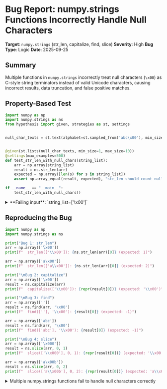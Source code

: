 # Bug Report: numpy.strings Functions Incorrectly Handle Null Characters

**Target**: `numpy.strings` (str_len, capitalize, find, slice)
**Severity**: High
**Bug Type**: Logic
**Date**: 2025-09-25

## Summary

Multiple functions in `numpy.strings` incorrectly treat null characters (`\x00`) as C-style string terminators instead of valid Unicode characters, causing incorrect results, data truncation, and false positive matches.

## Property-Based Test

```python
import numpy as np
import numpy.strings as ns
from hypothesis import given, strategies as st, settings


null_char_texts = st.text(alphabet=st.sampled_from('abc\x00'), min_size=0, max_size=10)


@given(st.lists(null_char_texts, min_size=1, max_size=10))
@settings(max_examples=500)
def test_str_len_with_null_chars(string_list):
    arr = np.array(string_list)
    result = ns.str_len(arr)
    expected = np.array([len(s) for s in string_list])
    assert np.array_equal(result, expected), "str_len should count null characters"

if __name__ == "__main__":
    test_str_len_with_null_chars()
```

<details>

<summary>
**Failing input**: `string_list=['\x00']`
</summary>
```
Traceback (most recent call last):
  File "/home/npc/pbt/agentic-pbt/worker_/35/hypo.py", line 18, in <module>
    test_str_len_with_null_chars()
    ~~~~~~~~~~~~~~~~~~~~~~~~~~~~^^
  File "/home/npc/pbt/agentic-pbt/worker_/35/hypo.py", line 10, in test_str_len_with_null_chars
    @settings(max_examples=500)
                   ^^^
  File "/home/npc/miniconda/lib/python3.13/site-packages/hypothesis/core.py", line 2124, in wrapped_test
    raise the_error_hypothesis_found
  File "/home/npc/pbt/agentic-pbt/worker_/35/hypo.py", line 15, in test_str_len_with_null_chars
    assert np.array_equal(result, expected), "str_len should count null characters"
           ~~~~~~~~~~~~~~^^^^^^^^^^^^^^^^^^
AssertionError: str_len should count null characters
Falsifying example: test_str_len_with_null_chars(
    string_list=['\x00'],
)
```
</details>

## Reproducing the Bug

```python
import numpy as np
import numpy.strings as ns

print("Bug 1: str_len")
arr = np.array(['\x00'])
print(f"  str_len(['\\x00']): {ns.str_len(arr)[0]} (expected: 1)")

arr = np.array(['a\x00'])
print(f"  str_len(['a\\x00']): {ns.str_len(arr)[0]} (expected: 2)")

print("\nBug 2: capitalize")
arr = np.array(['\x00'])
result = ns.capitalize(arr)
print(f"  capitalize(['\\x00']): {repr(result[0])} (expected: '\\x00')")

print("\nBug 3: find")
arr = np.array([''])
result = ns.find(arr, '\x00')
print(f"  find([''], '\\x00'): {result[0]} (expected: -1)")

arr = np.array(['abc'])
result = ns.find(arr, '\x00')
print(f"  find(['abc'], '\\x00'): {result[0]} (expected: -1)")

print("\nBug 4: slice")
arr = np.array(['\x000'])
result = ns.slice(arr, 0, 1)
print(f"  slice(['\\x000'], 0, 1): {repr(result[0])} (expected: '\\x00')")

arr = np.array(['a\x00b'])
result = ns.slice(arr, 0, 2)
print(f"  slice(['a\\x00b'], 0, 2): {repr(result[0])} (expected: 'a\\x00')")
```

<details>

<summary>
Multiple numpy.strings functions fail to handle null characters correctly
</summary>
```
Bug 1: str_len
  str_len(['\x00']): 0 (expected: 1)
  str_len(['a\x00']): 1 (expected: 2)

Bug 2: capitalize
  capitalize(['\x00']): np.str_('') (expected: '\x00')

Bug 3: find
  find([''], '\x00'): 0 (expected: -1)
  find(['abc'], '\x00'): 0 (expected: -1)

Bug 4: slice
  slice(['\x000'], 0, 1): np.str_('') (expected: '\x00')
  slice(['a\x00b'], 0, 2): np.str_('a') (expected: 'a\x00')
```
</details>

## Why This Is A Bug

This bug violates expected behavior in several critical ways:

1. **Documentation Contradiction**: The numpy.strings.str_len documentation explicitly states it returns "the number of Unicode code points" for Unicode strings. The null character (`\x00`, U+0000) is a valid Unicode code point and should be counted. The documentation makes no mention of null-terminated string behavior.

2. **Python Compatibility Violation**: The numpy.strings.capitalize documentation states it "Calls :meth:`str.capitalize` element-wise". Python's str.capitalize() correctly handles null bytes:
   ```python
   >>> '\x00'.capitalize()
   '\x00'
   >>> len('\x00')
   1
   ```
   NumPy's implementation contradicts this documented behavior.

3. **Data Integrity Loss**: The functions silently truncate data at null characters, causing data loss without warning. This is particularly serious for binary data or strings from external sources that may legitimately contain null bytes.

4. **False Positive Matches**: The find() function returns 0 (indicating a match at position 0) when searching for '\x00' in strings that don't contain it. This violates the documented behavior of returning -1 when the substring is not found, potentially causing incorrect program logic.

5. **Inconsistent with NumPy's Own Goals**: The numpy.strings module is meant to provide consistent, vectorized string operations based on Python's string methods. The current C-style null termination behavior fundamentally breaks this promise.

## Relevant Context

- **NumPy Version**: 2.3.0
- **Affected Functions**: At minimum str_len, capitalize, find, and slice are affected. Other string functions may have similar issues.
- **Root Cause**: The underlying implementation appears to use C string functions (like strlen, strcpy) that treat null bytes as string terminators, rather than using length-aware operations that respect Python's string semantics.
- **Python String Documentation**: Python's documentation explicitly states: "Since Python strings have an explicit length, %s conversions do not assume that '\0' is the end of the string." NumPy should follow this same principle.
- **Impact**: This affects any application processing binary data, interfacing with C libraries that may include null bytes in data, or handling strings from untrusted sources.

## Proposed Fix

The fix requires updating the C/C++ implementation of numpy.strings to use length-aware string operations. Here's the high-level approach:

1. Replace all uses of null-terminated C string functions with length-aware alternatives
2. Track string lengths explicitly from Python string objects
3. Use memcpy/memmove instead of strcpy for copying string data
4. Update comparison and search functions to use the actual string length rather than scanning for null terminators

The implementation would need to modify the core string handling in NumPy's C extension modules to properly handle the full string content including null bytes, similar to how Python's own string implementation works.
